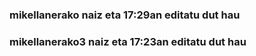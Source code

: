 ### mikellanerako naiz eta 17:29an editatu dut hau
### mikellanerako3 naiz eta 17:23an editatu dut hau
